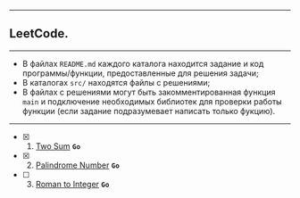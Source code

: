 ___
## LeetCode. 
___

* В файлах `README.md` каждого каталога находится задание и код программы/функции, предоставленные для решения задачи;
* В каталогах `src/` находятся файлы с решениями;
* В файлах с решениями могут быть закомментированная функция `main` и подключение необходимых библиотек для проверки работы функции (если задание подразумевает написать только фукцию).

---

- [x] 001. [Two Sum](https://github.com/Benkei-Sa/LeetCode-task/tree/main/001.%20Two%20Sum) **`Go`**
- [x] 002. [Palindrome Number](https://github.com/Benkei-Sa/LeetCode-task/tree/main/002.%20Palindrome%20Number) **`Go`**
- [ ] 003. [Roman to Integer](https://github.com/Benkei-Sa/LeetCode-task/tree/main/003.%20Roman%20to%20Integer) **`Go`**